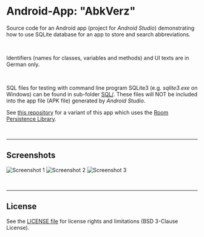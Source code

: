 # Android-App: "AbkVerz" #

Source code for an Android app (project for *Android Studio*) demonstrating how to use SQLite database for an app to store and search abbreviations.

<br>

Identifiers (names for classes, variables and methods) and UI texts are in German only.

<br>

SQL files for testing with command line program SQLite3 (e.g. *sqlite3.exe* on Windows) can be found in sub-folder [SQL/](SQL). These files will NOT be included into the app file (APK file) generated by *Android Studio*.

See [this repository](https://github.com/MDecker-MobileComputing/Android_AbkVerzMitRoom) for a variant of this app which uses the [Room Persistence Library](https://developer.android.com/training/data-storage/room?hl=lt).

<br>

----
## Screenshots ##

![Screenshot 1](screenshot_1.png)  ![Screenshot 2](screenshot_2.png)  ![Screenshot 3](screenshot_3.png)

<br>

----
## License ##

See the [LICENSE file](LICENSE.md) for license rights and limitations (BSD 3-Clause License).
